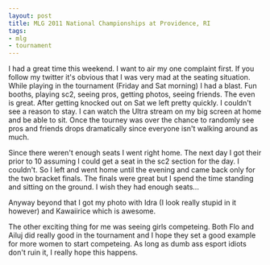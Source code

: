 ```yaml
---
layout: post
title: MLG 2011 National Championships at Providence, RI
tags:
- mlg
- tournament
---
```


I had a great time this weekend. I want to air my one complaint first.  If you
follow my twitter it's obvious that I was very mad at the seating
situation. While playing in the tournament (Friday and Sat morning) I had a
blast. Fun booths, playing sc2, seeing pros, getting photos, seeing friends. The
even is great. After getting knocked out on Sat we left pretty quickly. I
couldn't see a reason to stay. I can watch the Ultra stream on my big screen at
home and be able to sit. Once the tourney was over the chance to randomly see
pros and friends drops dramatically since everyone isn't walking around as much.

Since there weren't enough seats I went right home. The next day I got their
prior to 10 assuming I could get a seat in the sc2 section for the day. I
couldn't. So I left and went home until the evening and came back only for the
two bracket finals. The finals were great but I spend the time standing and
sitting on the ground. I wish they had enough seats...

Anyway beyond that I got my photo with Idra (I look really stupid in it however)
and Kawaiirice which is awesome.

The other exciting thing for me was seeing girls competeing. Both Flo and Ailuj
did really good in the tournament and I hope they set a good example for more
women to start competeing. As long as dumb ass esport idiots don't ruin it, I
really hope this happens.
